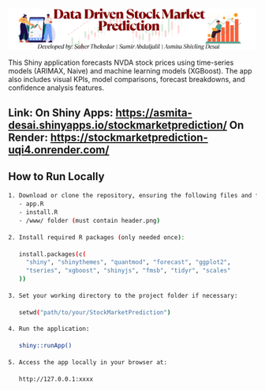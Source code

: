 ![Stock Market Prediction Banner](www/header.png)

This Shiny application forecasts NVDA stock prices using time-series models (ARIMAX, Naive) and machine learning models (XGBoost).
The app also includes visual KPIs, model comparisons, forecast breakdowns, and confidence analysis features.

Link: 
On Shiny Apps: https://asmita-desai.shinyapps.io/stockmarketprediction/
On Render: https://stockmarketprediction-uqi4.onrender.com/
---

## How to Run Locally

```bash
1. Download or clone the repository, ensuring the following files and folders are included:
   - app.R
   - install.R
   - /www/ folder (must contain header.png)

2. Install required R packages (only needed once):

   install.packages(c(
     "shiny", "shinythemes", "quantmod", "forecast", "ggplot2",
     "tseries", "xgboost", "shinyjs", "fmsb", "tidyr", "scales"
   ))

3. Set your working directory to the project folder if necessary:

   setwd("path/to/your/StockMarketPrediction")

4. Run the application:

   shiny::runApp()

5. Access the app locally in your browser at:

   http://127.0.0.1:xxxx
